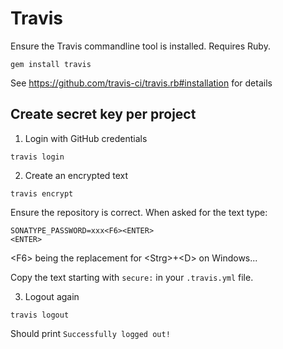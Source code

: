 # Travis

Ensure the Travis commandline tool is installed.
Requires Ruby.
```
gem install travis
```
See https://github.com/travis-ci/travis.rb#installation for details

## Create secret key per project

1. Login with GitHub credentials
```
travis login
```

2. Create an encrypted text
```
travis encrypt
```

Ensure the repository is correct.
When asked for the text type:
```
SONATYPE_PASSWORD=xxx<F6><ENTER>
<ENTER>
```
&lt;F6> being the replacement for &lt;Strg>+&lt;D> on Windows...

Copy the text starting with `secure:` in your `.travis.yml` file.

3. Logout again
```
travis logout
```
Should print `Successfully logged out!`
